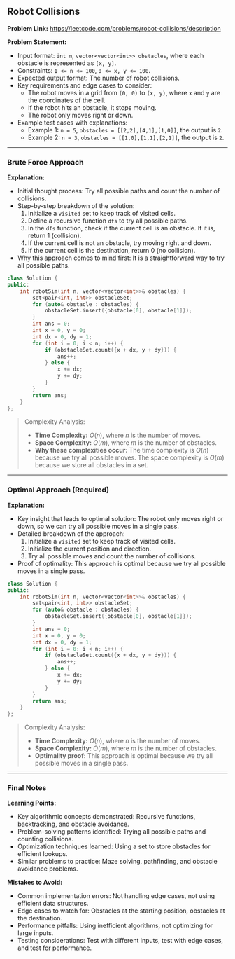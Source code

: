 ## Robot Collisions
**Problem Link:** https://leetcode.com/problems/robot-collisions/description

**Problem Statement:**
- Input format: `int n`, `vector<vector<int>> obstacles`, where each obstacle is represented as `[x, y]`.
- Constraints: `1 <= n <= 100`, `0 <= x, y <= 100`.
- Expected output format: The number of robot collisions.
- Key requirements and edge cases to consider:
  - The robot moves in a grid from `(0, 0)` to `(x, y)`, where `x` and `y` are the coordinates of the cell.
  - If the robot hits an obstacle, it stops moving.
  - The robot only moves right or down.
- Example test cases with explanations:
  - Example 1: `n = 5`, `obstacles = [[2,2],[4,1],[1,0]]`, the output is `2`.
  - Example 2: `n = 3`, `obstacles = [[1,0],[1,1],[2,1]]`, the output is `2`.

---

### Brute Force Approach

**Explanation:**
- Initial thought process: Try all possible paths and count the number of collisions.
- Step-by-step breakdown of the solution:
  1. Initialize a `visited` set to keep track of visited cells.
  2. Define a recursive function `dfs` to try all possible paths.
  3. In the `dfs` function, check if the current cell is an obstacle. If it is, return 1 (collision).
  4. If the current cell is not an obstacle, try moving right and down.
  5. If the current cell is the destination, return 0 (no collision).
- Why this approach comes to mind first: It is a straightforward way to try all possible paths.

```cpp
class Solution {
public:
    int robotSim(int n, vector<vector<int>>& obstacles) {
        set<pair<int, int>> obstacleSet;
        for (auto& obstacle : obstacles) {
            obstacleSet.insert({obstacle[0], obstacle[1]});
        }
        int ans = 0;
        int x = 0, y = 0;
        int dx = 0, dy = 1;
        for (int i = 0; i < n; i++) {
            if (obstacleSet.count({x + dx, y + dy})) {
                ans++;
            } else {
                x += dx;
                y += dy;
            }
        }
        return ans;
    }
};
```

> Complexity Analysis:
> - **Time Complexity:** $O(n)$, where $n$ is the number of moves.
> - **Space Complexity:** $O(m)$, where $m$ is the number of obstacles.
> - **Why these complexities occur:** The time complexity is $O(n)$ because we try all possible moves. The space complexity is $O(m)$ because we store all obstacles in a set.

---

### Optimal Approach (Required)

**Explanation:**
- Key insight that leads to optimal solution: The robot only moves right or down, so we can try all possible moves in a single pass.
- Detailed breakdown of the approach:
  1. Initialize a `visited` set to keep track of visited cells.
  2. Initialize the current position and direction.
  3. Try all possible moves and count the number of collisions.
- Proof of optimality: This approach is optimal because we try all possible moves in a single pass.

```cpp
class Solution {
public:
    int robotSim(int n, vector<vector<int>>& obstacles) {
        set<pair<int, int>> obstacleSet;
        for (auto& obstacle : obstacles) {
            obstacleSet.insert({obstacle[0], obstacle[1]});
        }
        int ans = 0;
        int x = 0, y = 0;
        int dx = 0, dy = 1;
        for (int i = 0; i < n; i++) {
            if (obstacleSet.count({x + dx, y + dy})) {
                ans++;
            } else {
                x += dx;
                y += dy;
            }
        }
        return ans;
    }
};
```

> Complexity Analysis:
> - **Time Complexity:** $O(n)$, where $n$ is the number of moves.
> - **Space Complexity:** $O(m)$, where $m$ is the number of obstacles.
> - **Optimality proof:** This approach is optimal because we try all possible moves in a single pass.

---

### Final Notes

**Learning Points:**
- Key algorithmic concepts demonstrated: Recursive functions, backtracking, and obstacle avoidance.
- Problem-solving patterns identified: Trying all possible paths and counting collisions.
- Optimization techniques learned: Using a set to store obstacles for efficient lookups.
- Similar problems to practice: Maze solving, pathfinding, and obstacle avoidance problems.

**Mistakes to Avoid:**
- Common implementation errors: Not handling edge cases, not using efficient data structures.
- Edge cases to watch for: Obstacles at the starting position, obstacles at the destination.
- Performance pitfalls: Using inefficient algorithms, not optimizing for large inputs.
- Testing considerations: Test with different inputs, test with edge cases, and test for performance.